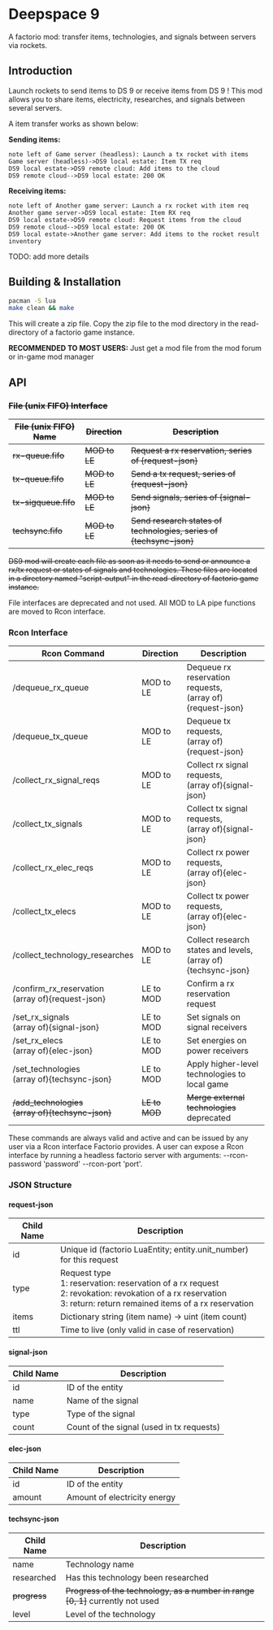 # Deepspace 9

A factorio mod: transfer items, technologies, and signals between servers via rockets.



## Introduction

Launch rockets to send items to DS 9 or receive items from DS 9 ! This mod allows you to share items, electricity, researches, and signals between several servers.

A item transfer works as shown below:

**Sending items:**

```sequence
note left of Game server (headless): Launch a tx rocket with items
Game server (headless)->DS9 local estate: Item TX req
DS9 local estate->DS9 remote cloud: Add items to the cloud
DS9 remote cloud-->DS9 local estate: 200 OK
```

**Receiving items:**

```sequence
note left of Another game server: Launch a rx rocket with item req
Another game server->DS9 local estate: Item RX req
DS9 local estate->DS9 remote cloud: Request items from the cloud
DS9 remote cloud-->DS9 local estate: 200 OK
DS9 local estate->Another game server: Add items to the rocket result inventory
```

TODO: add more details



## Building & Installation

```sh
pacman -S lua
make clean && make
```

This will create a zip file. Copy the zip file to the mod directory in the read-directory of a factorio game instance.

**RECOMMENDED TO MOST USERS:** Just get a mod file from the mod forum or in-game mod manager



## API

### ~~File (unix FIFO) Interface~~ 

| ~~File (unix FIFO) Name~~ | ~~Direction~~ | ~~Description~~                                              |
| ------------------------- | ------------- | ------------------------------------------------------------ |
| ~~rx-queue.fifo~~         | ~~MOD to LE~~ | ~~Request a rx reservation, series of {request-json}~~       |
| ~~tx-queue.fifo~~         | ~~MOD to LE~~ | ~~Send a tx request, series of {request-json}~~              |
| ~~tx-sigqueue.fifo~~      | ~~MOD to LE~~ | ~~Send signals, series of {signal-json}~~                    |
| ~~techsync.fifo~~         | ~~MOD to LE~~ | ~~Send research states of technologies, series of {techsync-json}~~ |

~~DS9 mod will create each file as soon as it needs to send or announce a rx/tx request or states of signals and technologies. These files are located in a directory named "script-output" in the read-directory of factorio game instance.~~

File interfaces are deprecated and not used. All MOD to LA pipe functions are moved to Rcon interface.



### Rcon Interface

| Rcon Command                           | Direction | Description                      |
| ------------------------------------ | --------- | --------- |
| /dequeue_rx_queue | MOD to LE | Dequeue rx reservation requests,<br />(array of){request-json} |
| /dequeue_tx_queue | MOD to LE | Dequeue tx requests,<br />(array of){request-json} |
| /collect_rx_signal_reqs | MOD to LE | Collect rx signal requests,<br />(array of){signal-json} |
| /collect_tx_signals | MOD to LE | Collect tx signal requests,<br />(array of){signal-json} |
| /collect_rx_elec_reqs | MOD to LE | Collect rx power requests,<br />(array of){elec-json} |
| /collect_tx_elecs | MOD to LE | Collect tx power requests,<br />(array of){elec-json} |
| /collect_technology_researches | MOD to LE | Collect research states and levels,<br />(array of){techsync-json} |
| /confirm_rx_reservation <br />(array of){request-json} | LE to MOD | Confirm a rx reservation request |
| /set_rx_signals <br />(array of){signal-json} | LE to MOD | Set signals on signal receivers |
| /set_rx_elecs <br />(array of){elec-json} | LE to MOD | Set energies on power receivers |
| /set_technologies <br />(array of){techsync-json} | LE to MOD | Apply higher-level technologies to local game |
| ~~/add_technologies <br />(array of){techsync-json}~~ | ~~LE to MOD~~ | ~~Merge external technologies~~<br />deprecated |

These commands are always valid and active and can be issued by any user via a Rcon interface Factorio provides. A user can expose a Rcon interface by running a headless factorio server with arguments: --rcon-password 'password' --rcon-port 'port'.



### JSON Structure

#### request-json

| Child Name | Description |
| -------------- | ----------- |
| id   | Unique id (factorio LuaEntity; entity.unit_number) for this request |
| type | Request type<br />1: reservation: reservation of a rx request<br />2: revokation: revokation of a rx reservation<br />3: return: return remained items of a rx reservation |
| items  | Dictionary string (item name) -> uint (item count) |
| ttl | Time to live (only valid in case of reservation) |

#### signal-json

| Child Name | Description                               |
| ---------- | ----------------------------------------- |
| id         | ID of the entity                          |
| name       | Name of the signal                        |
| type       | Type of the signal                        |
| count      | Count of the signal (used in tx requests) |

#### elec-json

| Child Name | Description                  |
| ---------- | ---------------------------- |
| id         | ID of the entity             |
| amount     | Amount of electricity energy |

#### techsync-json

| Child Name   | Description                                                  |
| ------------ | ------------------------------------------------------------ |
| name         | Technology name                                              |
| researched   | Has this technology been researched                          |
| ~~progress~~ | ~~Progress of the technology, as a number in range [0, 1]~~ currently not used |
| level        | Level of the technology                                      |

